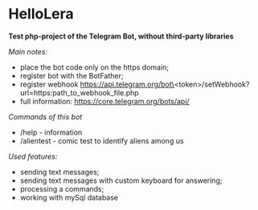 # HelloLera

**Test php-project of the Telegram Bot, without third-party libraries**

_Main notes:_
- place the bot code only on the https domain;
- register bot with the BotFather;
- register webhook https://api.telegram.org/bot\<token\>/setWebhook?url=https:path_to_webhook_file.php
- full information: https://core.telegram.org/bots/api/

_Commands of this bot_
- /help - information
- /alientest - comic test to identify aliens among us

_Used features:_
- sending text messages;
- sending text messages with custom keyboard for answering;
- processing a commands;
- working with mySql database